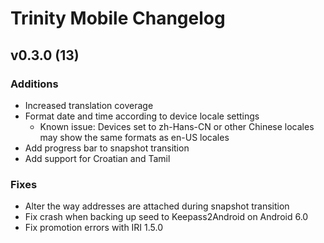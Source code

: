 # Trinity Mobile Changelog

## v0.3.0 (13)

### Additions
- Increased translation coverage
- Format date and time according to device locale settings
  -  Known issue: Devices set to zh-Hans-CN or other Chinese locales may show the same formats as en-US locales
- Add progress bar to snapshot transition
- Add support for Croatian and Tamil


### Fixes
- Alter the way addresses are attached during snapshot transition
- Fix crash when backing up seed to Keepass2Android on Android 6.0
- Fix promotion errors with IRI 1.5.0
